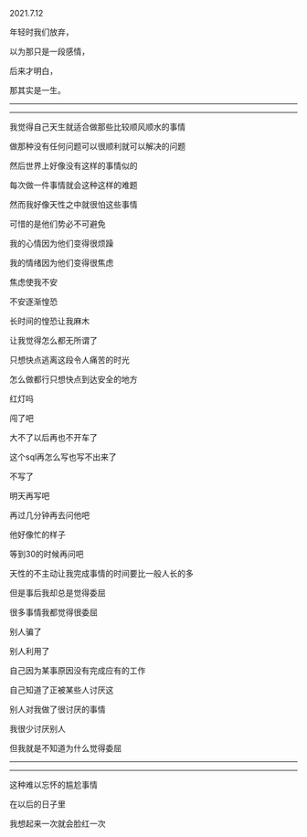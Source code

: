 2021.7.12

年轻时我们放弃，

以为那只是一段感情，

后来才明白，

那其实是一生。

-----

-----

我觉得自己天生就适合做那些比较顺风顺水的事情

做那种没有任何问题可以很顺利就可以解决的问题

然后世界上好像没有这样的事情似的

每次做一件事情就会这种这样的难题

然而我好像天性之中就很怕这些事情

可惜的是他们势必不可避免

我的心情因为他们变得很烦躁

我的情绪因为他们变得很焦虑

焦虑使我不安

不安逐渐惶恐

长时间的惶恐让我麻木

让我觉得怎么都无所谓了

只想快点逃离这段令人痛苦的时光

怎么做都行只想快点到达安全的地方

红灯吗

闯了吧

大不了以后再也不开车了

这个sql再怎么写也写不出来了

不写了

明天再写吧

再过几分钟再去问他吧

他好像忙的样子

等到30的时候再问吧

天性的不主动让我完成事情的时间要比一般人长的多

但是事后我却总是觉得委屈

很多事情我都觉得很委屈

别人骗了

别人利用了

自己因为某事原因没有完成应有的工作

自己知道了正被某些人讨厌这

别人对我做了很讨厌的事情

我很少讨厌别人

但我就是不知道为什么觉得委屈

-------

---------

这种难以忘怀的尴尬事情

在以后的日子里

我想起来一次就会脸红一次

